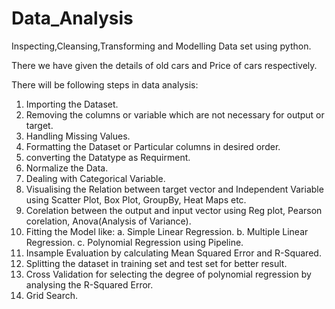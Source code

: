 # Data_Analysis
Inspecting,Cleansing,Transforming and Modelling Data set using python.


There we have given the details of old cars and Price of cars respectively.

There will be following steps in data analysis:
1. Importing the Dataset.
2. Removing the columns or variable which are not necessary for output or target.
3. Handling Missing Values.
4. Formatting the Dataset or Particular columns in desired order.
5. converting the Datatype as Requirment.
6. Normalize the Data.
7. Dealing with Categorical Variable.
8. Visualising the Relation between target vector and Independent Variable using Scatter Plot, Box Plot, GroupBy, Heat Maps etc.
9. Corelation between the output and input vector using Reg plot, Pearson corelation, Anova(Analysis of Variance).
10. Fitting the Model like: 
    a. Simple Linear Regression.
    b. Multiple Linear Regression.
    c. Polynomial Regression using Pipeline.
11. Insample Evaluation by calculating Mean Squared Error and R-Squared.
12. Splitting the dataset in training set and test set for better result.
13. Cross Validation for selecting the degree of polynomial regression by analysing the R-Squared Error.
14. Grid Search.
